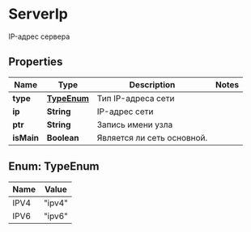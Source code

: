 

# ServerIp

IP-адрес сервера

## Properties

| Name | Type | Description | Notes |
|------------ | ------------- | ------------- | -------------|
|**type** | [**TypeEnum**](#TypeEnum) | Тип IP-адреса сети |  |
|**ip** | **String** | IP-адрес сети |  |
|**ptr** | **String** | Запись имени узла |  |
|**isMain** | **Boolean** | Является ли сеть основной. |  |



## Enum: TypeEnum

| Name | Value |
|---- | -----|
| IPV4 | &quot;ipv4&quot; |
| IPV6 | &quot;ipv6&quot; |



